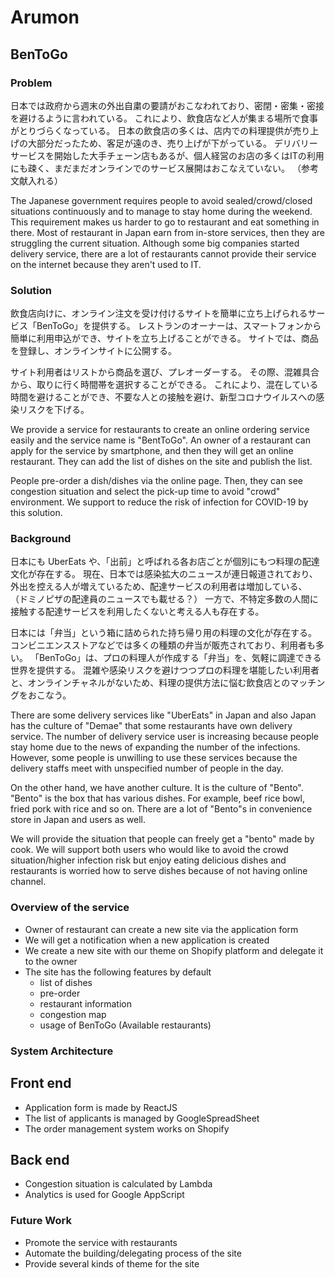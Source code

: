 # Arumon
## BenToGo
### Problem
日本では政府から週末の外出自粛の要請がおこなわれており、密閉・密集・密接を避けるように言われている。
これにより、飲食店など人が集まる場所で食事がとりづらくなっている。
日本の飲食店の多くは、店内での料理提供が売り上げの大部分だったため、客足が遠のき、売り上げが下がっている。
デリバリーサービスを開始した大手チェーン店もあるが、個人経営のお店の多くはITの利用にも疎く、まだまだオンラインでのサービス展開はおこなえていない。
（参考文献入れる）

The Japanese government requires people to avoid sealed/crowd/closed situations continuously and to manage to stay home during the weekend.
This requirement makes us harder to go to restaurant and eat something in there.
Most of restaurant in Japan earn from in-store services, then they are struggling the current situation.
Although some big companies started delivery service, there are a lot of restaurants cannot provide their service on the internet because they aren't used to IT.

### Solution
飲食店向けに、オンライン注文を受け付けるサイトを簡単に立ち上げられるサービス「BenToGo」を提供する。
レストランのオーナーは、スマートフォンから簡単に利用申込ができ、サイトを立ち上げることができる。
サイトでは、商品を登録し、オンラインサイトに公開する。

サイト利用者はリストから商品を選び、プレオーダーする。
その際、混雑具合から、取りに行く時間帯を選択することができる。
これにより、混在している時間を避けることができ、不要な人との接触を避け、新型コロナウイルスへの感染リスクを下げる。

We provide a service for restaurants to create an online ordering service easily and the service name is "BentToGo".
An owner of a restaurant can apply for the service by smartphone, and then they will get an online restaurant.
They can add the list of dishes on the site and publish the list.

People pre-order a dish/dishes via the online page.
Then, they can see congestion situation and select the pick-up time to avoid "crowd" environment.
We support to reduce the risk of infection for COVID-19 by this solution.


### Background
日本にも UberEats や、「出前」と呼ばれる各お店ごとが個別にもつ料理の配達文化が存在する。
現在、日本では感染拡大のニュースが連日報道されており、外出を控える人が増えているため、配達サービスの利用者は増加している、
（ドミノピザの配達員のニュースでも載せる？）
一方で、不特定多数の人間に接触する配達サービスを利用したくないと考える人も存在する。

日本には「弁当」という箱に詰められた持ち帰り用の料理の文化が存在する。
コンビニエンスストアなどでは多くの種類の弁当が販売されており、利用者も多い。
「BenToGo」は、プロの料理人が作成する「弁当」を、気軽に調達できる世界を提供する。
混雑や感染リスクを避けつつプロの料理を堪能したい利用者と、オンラインチャネルがないため、料理の提供方法に悩む飲食店とのマッチングをおこなう。

There are some delivery services like "UberEats" in Japan and also Japan has the culture of "Demae" that some restaurants have own delivery service.
The number of delivery service user is increasing because people stay home due to the news of expanding the number of the infections.
However, some people is unwilling to use these services because the delivery staffs meet with unspecified number of people in the day.

On the other hand, we have another culture.
It is the culture of "Bento".
"Bento" is the box that has various dishes.
For example, beef rice bowl, fried pork with rice and so on.
There are a lot of "Bento"s in convenience store in Japan and users as well.

We will provide the situation that people can freely get a "bento" made by cook.
We will support both users who would like to avoid the crowd situation/higher infection risk but enjoy eating delicious dishes and restaurants is worried how to serve dishes because of not having online channel.

### Overview of the service
- Owner of restaurant can create a new site via the application form
- We will get a notification when a new application is created
- We create a new site with our theme on Shopify platform and delegate it to the owner
- The site has the following features by default
  + list of dishes
  + pre-order
  + restaurant information
  + congestion map
  + usage of BenToGo (Available restaurants)

### System Architecture
## Front end
- Application form is made by ReactJS
- The list of applicants is managed by GoogleSpreadSheet
- The order management system works on Shopify

## Back end
- Congestion situation is calculated by Lambda
- Analytics is used for Google AppScript

### Future Work
- Promote the service with restaurants
- Automate the building/delegating process of the site
- Provide several kinds of theme for the site
